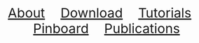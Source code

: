 <!-- ## Welcome to GitHub Pages -->

<div align="center"> 
   <a href="./about.html" style="font-size:30px;"        >About</a>  &nbsp;&nbsp;&nbsp;&nbsp;&nbsp;&nbsp;&nbsp;
   <a href="./download.html" style="font-size:30px;"     >Download</a>  &nbsp;&nbsp;&nbsp;&nbsp;&nbsp;&nbsp;&nbsp;
   <a href="./tutorials.html" style="font-size:30px;"    >Tutorials</a> &nbsp;&nbsp;&nbsp;&nbsp;&nbsp;&nbsp;&nbsp;
   <a href="./pinboard.html" style="font-size:30px;"     >Pinboard</a>  &nbsp;&nbsp;&nbsp;&nbsp;&nbsp;&nbsp;&nbsp;
   <a href="./publications.html" style="font-size:30px;" >Publications</a> 
</div> 





